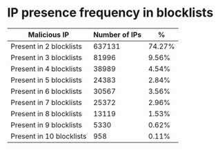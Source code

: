 # IP presence frequency in blocklists
| Malicious IP | Number of IPs | % |
|----|----|----|
| Present in 2 blocklists | 637131 | 74.27% |
| Present in 3 blocklists | 81996 | 9.56% |
| Present in 4 blocklists | 38989 | 4.54% |
| Present in 5 blocklists | 24383 | 2.84% |
| Present in 6 blocklists | 30567 | 3.56% |
| Present in 7 blocklists | 25372 | 2.96% |
| Present in 8 blocklists | 13119 | 1.53% |
| Present in 9 blocklists | 5330 | 0.62% |
| Present in 10 blocklists | 958 | 0.11% |
